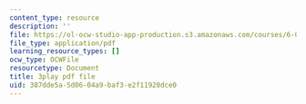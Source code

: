 ```yaml
---
content_type: resource
description: ''
file: https://ol-ocw-studio-app-production.s3.amazonaws.com/courses/6-042j-mathematics-for-computer-science-spring-2015/387dde5a5d0604a9baf3e2f11920dce0_4Dz4vNUxnZM.pdf
file_type: application/pdf
learning_resource_types: []
ocw_type: OCWFile
resourcetype: Document
title: 3play pdf file
uid: 387dde5a-5d06-04a9-baf3-e2f11920dce0
---
```

